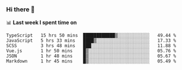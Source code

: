### Hi there 👋

<!--
**DBvc/DBvc** is a ✨ _special_ ✨ repository because its `README.md` (this file) appears on your GitHub profile.

Here are some ideas to get you started:

- 🔭 I’m currently working on ...
- 🌱 I’m currently learning ...
- 👯 I’m looking to collaborate on ...
- 🤔 I’m looking for help with ...
- 💬 Ask me about ...
- 📫 How to reach me: ...
- 😄 Pronouns: ...
- ⚡ Fun fact: ...
-->

📊 **Last week I spent time on**
<!--START_SECTION:waka-->

```text
TypeScript   15 hrs 50 mins  ████████████▒░░░░░░░░░░░░   49.44 %
JavaScript   5 hrs 33 mins   ████▒░░░░░░░░░░░░░░░░░░░░   17.33 %
SCSS         3 hrs 48 mins   ███░░░░░░░░░░░░░░░░░░░░░░   11.88 %
Vue.js       1 hr 50 mins    █▒░░░░░░░░░░░░░░░░░░░░░░░   05.76 %
JSON         1 hr 48 mins    █▒░░░░░░░░░░░░░░░░░░░░░░░   05.67 %
Markdown     1 hr 45 mins    █▒░░░░░░░░░░░░░░░░░░░░░░░   05.49 %
```

<!--END_SECTION:waka-->
